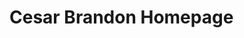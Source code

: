 # Cesar Brandon Homepage 

<picture>
  <source media="(prefers-color-scheme: dark)" srcset="./public/screenshots/twitter-post-dark.png">
  <source media="(prefers-color-scheme: light)" srcset="./src/app/opengraph-image.png">
</picture>
